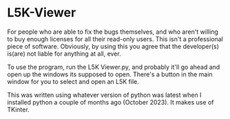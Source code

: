 # L5K-Viewer
For people who are able to fix the bugs themselves, and who aren't willing to buy enough licenses for all their read-only users. This isn't a professional piece of software. Obviously, by using this you agree that the developer(s) is(are) not liable for anything at all, ever.

To use the program, run the L5K Viewer.py, and probably it'll go ahead and open up the windows its supposed to open. There's a button in the main window for you to select and open an L5K file. 

This was written using whatever version of python was latest when I installed python a couple of months ago (October 2023). It makes use of TKinter.
